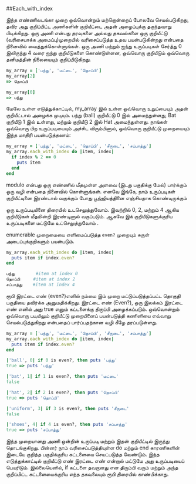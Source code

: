 
##Each\_with\_index

இந்த எண்ணிலடங்கா முறை ஒவ்வொன்றும் மற்றொன்றைப் போலவே செயல்படுகிறது,  தவிர அது குறிப்பிட்ட அணிகளின் குறியீட்டை அதன் அழைப்புக்கு தகுந்தவாறு பிடிக்கிறது. ஒரு அணி என்பது தரவுகளை அல்லது தகவல்களை ஒரு குறியீட்டு (வரிசையாக்க அமைப்பு)முறையில் வரிசைப்படுத்த உதவ பயன்படுகின்றது என்பதை நினைவில் வைத்துக்கொள்ளுங்கள். ஒரு அணி மற்றும் ஐந்து உருப்படிகள் சேர்த்து 0 இலிருந்து 4 வரை ஐந்து குறியீடுகளை கொண்டுள்ளன, ஒவ்வொரு குறியீடும் ஒவ்வொரு தனிமத்தின் நிலையையும் குறிப்பிடுகிறது.

```ruby
my_array = ['பந்து', 'மட்டை', 'தொப்பி']
my_array[2]
=> தொப்பி 

my_array[0]
=> பந்து
```

மேலே உள்ள எடுத்துக்காட்டில், my_array இல் உள்ள ஒவ்வொரு உறுப்பையும் அதன் குறியீட்டால் அழைக்க முடியும். பந்து (ball) குறியீட்டு 0 இல் அமைந்துள்ளது, Bat குறியீடு 1 இல் உள்ளது, மற்றும் குறியீடு 2 இல் Hat அமைந்துள்ளது. நாங்கள் ஒவ்வொரு பிற உருப்படியையும் அச்சிட விரும்பினால், ஒவ்வொரு குறியீட்டு முறையையும் இந்த மாதிரி பயன்படுத்தலாம்:

```ruby
my_array = ['பந்து', 'மட்டை', 'தொப்பி', 'சீருடை', 'சப்பாத்து']
my_array.each_with_index do |item, index|
  if index % 2 == 0
    puts item
  end
end
```

modulo என்பது ஒரு எண்ணில் மீதமுள்ள அளவை (இடது பகுதிக்கு மேல்) பார்க்கும் ஒரு வழி என்பதை நினைவில் கொள்ளுங்கள். எனவே இங்கே, நாம் உருப்படிகள் குறியீட்டினை இரண்டால் வகுக்கும் போது பூஜ்ஜியத்தினை எஞ்சியதாக கொண்டிருக்கும்

ஒரு உருப்படியினை திரையில் உடசெலுத்துவோம். இவற்றில் 0, 2, மற்றும் 4 ஆகிய குறியீடுகள் மீதமின்றி இரண்டினால் வகுப்படும். ஆகவே இக் குறியீடுகளுக்குரிய உருப்படிகளை மட்டுமே உட்செலுத்துவோம் .

enumerable முறைமையை எளிமைப்படுத்த `even?` முறையும் சுருள் அடைப்புக்குறிகளும் பயன்படும்.

```ruby
my_array.each_with_index do |item, index|
  puts item if index.even?
end

பந்து        #item at index 0
தொப்பி     #item at index 2
சப்பாத்து    #item at index 4
```

ரூபி இரட்டை எண் (even?)எனில் நம்மை  இம் முறை மட்டுப்படுத்தப்பட்ட தொகுதி பகுதியை தவிர்க்க அனுமதிக்கிறது. இரட்டை எண் (Even?), ஒரு இலக்கம் இரட்டை எண் எனில் அது true எனும் கட்டளைக்கு திருப்பி அழைக்கப்படும். ஒவ்வொன்றும் ஒவ்வொரு படியிலும் குறியீட்டு முறையினைப் பயன்படுத்தி கணினியை எவ்வாறு செயல்படுத்துகிறது என்பதைப் பார்ப்பதற்கான வழி கீழே தரப்படுள்ளது.

```ruby
my_array = ['பந்து', 'மட்டை', 'தொப்பி', 'சீருடை', 'சப்பாத்து']
my_array.each_with_index do |item, index|
  puts item if index.even?
end

|'ball', 0| if 0 is even?, then puts 'பந்து'
true => puts 'பந்து'

|'bat', 1| if 1 is even?, then puts 'மட்டை'
false

|'hat', 2| if 2 is even?, then puts 'தொப்பி'
true => puts 'தொப்பி'

|'uniform', 3| if 3 is even?, then puts 'சீருடை'
false

|'shoes', 4| if 4 is even?, then puts 'சப்பாத்து'
true => puts 'சப்பாத்து'

```
இந்த முறையானது அணி ஒன்றின் உருப்படி மற்றும் இதன் குறியீட்டில் இருந்து தொடங்குகிறது. பின்னர் நாம் வரிசைப்படுத்தியுள்ள do மற்றும் end காரணிகளின் இடையே  குறித்த பகுதிக்குரிய கட்டளையை செயட்படுத்த வேண்டும். இந்த எடுத்துக்காட்டில் குறியீட்டு எண் இரட்டை எண் என்றால் மட்டுமே அது உருப்படியைப் பெயரிடும். இல்லையெனில், if கட்டளை தவறானது என திரும்பி வரும்  மற்றும் அந்த குறிப்பிட்ட கட்டளையைக்குரிய எந்த தகவலையும் ரூபி திரையில் காண்பிக்காது.
